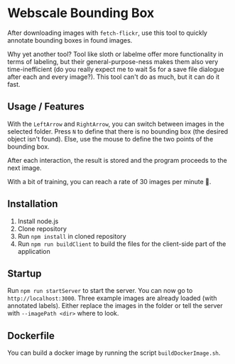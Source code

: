 # Webscale Bounding Box

After downloading images with `fetch-flickr`, use this tool to quickly annotate bounding
boxes in found images.

Why yet another tool? Tool like sloth or labelme offer more functionality in terms of labeling,
but their general-purpose-ness makes them also very time-inefficient (do you really expect
me to wait 5s for a save file dialogue after each and every image?). This tool can't do as much,
but it can do it fast.

## Usage / Features

With the `LeftArrow` and `RightArrow`, you can switch between images in the selected folder.
Press `N` to define that there is no bounding box (the desired object isn't found). Else, use
the mouse to define the two points of the bounding box.

After each interaction, the result is stored and the program proceeds to the next image.

With a bit of training, you can reach a rate of 30 images per minute 🚀.

## Installation

1. Install node.js
2. Clone repository
3. Run `npm install` in cloned repository
4. Run `npm run buildClient` to build the files for the client-side part of the application

## Startup

Run `npm run startServer` to start the server. You can now go to `http://localhost:3000`.
Three example images are already loaded (with annotated labels). Either replace the images in the folder
or tell the server with `--imagePath <dir>` where to look.

## Dockerfile

You can build a docker image by running the script `buildDockerImage.sh`.